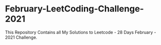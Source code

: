 # February-LeetCoding-Challenge-2021
This Repository Contains all My Solutions to Leetcode - 28 Days February - 2021 Challenge.
